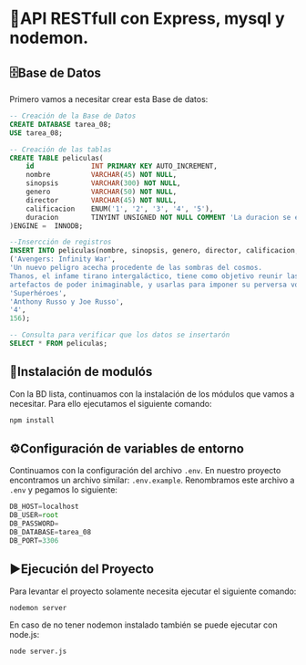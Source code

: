 # 🚀API RESTfull con Express, mysql y nodemon.
## 🗄️Base de Datos
Primero vamos a necesitar crear esta Base de datos:
```SQL
-- Creación de la Base de Datos
CREATE DATABASE tarea_08;
USE tarea_08;

-- Creación de las tablas
CREATE TABLE peliculas(
	id 				INT PRIMARY KEY AUTO_INCREMENT,
	nombre 			VARCHAR(45) NOT NULL,
	sinopsis 		VARCHAR(300) NOT NULL,
    genero 			VARCHAR(50) NOT NULL,
    director 		VARCHAR(45) NOT NULL,
    calificacion 	ENUM('1', '2', '3', '4', '5'),
    duracion 		TINYINT UNSIGNED NOT NULL COMMENT 'La duracion se esta registrando en minutos'
)ENGINE =  INNODB;

--Insercción de registros
INSERT INTO peliculas(nombre, sinopsis, genero, director, calificacion, duracion) VALUES
('Avengers: Infinity War', 
'Un nuevo peligro acecha procedente de las sombras del cosmos. 
Thanos, el infame tirano intergaláctico, tiene como objetivo reunir las seis Gemas del Infinito, 
artefactos de poder inimaginable, y usarlas para imponer su perversa voluntad a toda la existencia.',
'Superhéroes',
'Anthony Russo y Joe Russo',
'4', 
156);

-- Consulta para verificar que los datos se insertarón
SELECT * FROM peliculas; 
```
## 📂Instalación de modulós
Con la BD lista, continuamos con la instalación de los módulos que vamos a necesitar. Para ello ejecutamos el siguiente comando:
```bash
npm install
```
## ⚙️Configuración de variables de entorno
Continuamos con la configuración del archivo `.env`. En nuestro proyecto encontramos un archivo similar: `.env.example`. Renombramos este archivo a `.env` y pegamos lo siguiente:
```js
DB_HOST=localhost
DB_USER=root
DB_PASSWORD=
DB_DATABASE=tarea_08
DB_PORT=3306
```
## ▶️Ejecución del Proyecto
Para levantar el proyecto solamente necesita ejecutar el siguiente comando:
```bash
nodemon server
```
En caso de no tener nodemon instalado también se puede ejecutar con node.js:
```bash
node server.js
```